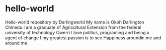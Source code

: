  # hello-world
Hello-world repository by Darlingworld
My name is Okoh Darlington Chinedu
I am a graduate of Agricultural Extension from the federal university of technology Owerri
I love politics, programing and being a agent of change
I my greatest passion is to see Happiness aroundin me and around me
